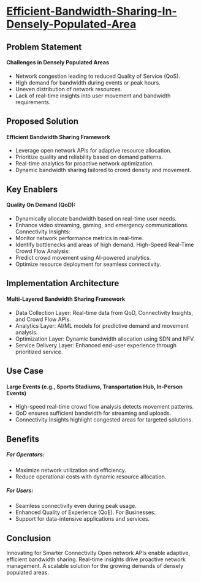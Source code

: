 # [Efficient-Bandwidth-Sharing-In-Densely-Populated-Area](https://github.com/GMMS-Labs/Efficient-Bandwidth-Sharing-In-Densely-Populated-Area/blob/main/Efficient%20Bandwidth%20Sharing%20In%20Densely%20Populated%20Area.pdf)

## Problem Statement  
#### Challenges in Densely Populated Areas
- Network congestion leading to reduced Quality of Service (QoS).
- High demand for bandwidth during events or peak hours.
- Uneven distribution of network resources.
- Lack of real-time insights into user movement and bandwidth requirements.

## Proposed Solution
#### Efficient Bandwidth Sharing Framework
- Leverage open network APIs for adaptive resource allocation.
- Prioritize quality and reliability based on demand patterns.
- Real-time analytics for proactive network optimization.
- Dynamic bandwidth sharing tailored to crowd density and movement.
 
## Key Enablers
#### Quality On Demand (QoD):
- Dynamically allocate bandwidth based on real-time user needs.
- Enhance video streaming, gaming, and emergency communications.
Connectivity Insights:
- Monitor network performance metrics in real-time.
- Identify bottlenecks and areas of high demand.
High-Speed Real-Time Crowd Flow Analysis:
- Predict crowd movement using AI-powered analytics.
- Optimize resource deployment for seamless connectivity.

## Implementation Architecture
#### Multi-Layered Bandwidth Sharing Framework
- Data Collection Layer: Real-time data from QoD, Connectivity Insights, and Crowd Flow APIs.
- Analytics Layer: AI/ML models for predictive demand and movement analysis.
- Optimization Layer: Dynamic bandwidth allocation using SDN and NFV.
- Service Delivery Layer: Enhanced end-user experience through prioritized service.
 
## Use Case
#### Large Events (e.g., Sports Stadiums, Transportation Hub, In-Person Events)
- High-speed real-time crowd flow analysis detects movement patterns.
- QoD ensures sufficient bandwidth for streaming and uploads.
- Connectivity Insights highlight congested areas for targeted solutions.
 
## Benefits
##### For Operators:
- Maximize network utilization and efficiency.
- Reduce operational costs with dynamic resource allocation.
##### For Users:
- Seamless connectivity even during peak usage.
- Enhanced Quality of Experience (QoE).
For Businesses:
- Support for data-intensive applications and services.
 
## Conclusion
Innovating for Smarter Connectivity
Open network APIs enable adaptive, efficient bandwidth sharing.
Real-time insights drive proactive network management.
A scalable solution for the growing demands of densely populated areas.
 
 
